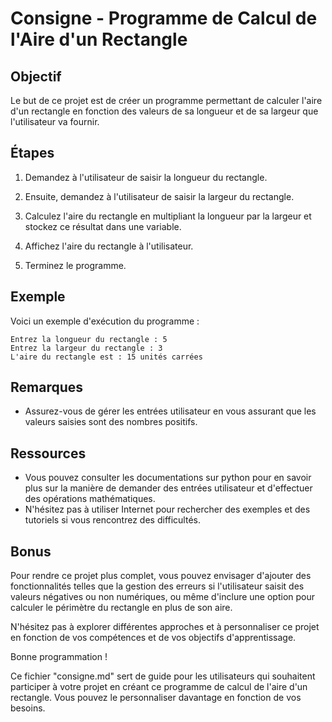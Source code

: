 # Consigne - Programme de Calcul de l'Aire d'un Rectangle

## Objectif
Le but de ce projet est de créer un programme permettant de calculer l'aire d'un rectangle en fonction des valeurs de sa longueur et de sa largeur que l'utilisateur va fournir.

## Étapes
1. Demandez à l'utilisateur de saisir la longueur du rectangle.

2. Ensuite, demandez à l'utilisateur de saisir la largeur du rectangle.

3. Calculez l'aire du rectangle en multipliant la longueur par la largeur et stockez ce résultat dans une variable.

4. Affichez l'aire du rectangle à l'utilisateur.

5. Terminez le programme.

## Exemple
Voici un exemple d'exécution du programme :

```
Entrez la longueur du rectangle : 5
Entrez la largeur du rectangle : 3
L'aire du rectangle est : 15 unités carrées
```

## Remarques
- Assurez-vous de gérer les entrées utilisateur en vous assurant que les valeurs saisies sont des nombres positifs.

## Ressources
- Vous pouvez consulter les documentations sur python pour en savoir plus sur la manière de demander des entrées utilisateur et d'effectuer des opérations mathématiques.
- N'hésitez pas à utiliser Internet pour rechercher des exemples et des tutoriels si vous rencontrez des difficultés.

## Bonus
Pour rendre ce projet plus complet, vous pouvez envisager d'ajouter des fonctionnalités telles que la gestion des erreurs si l'utilisateur saisit des valeurs négatives ou non numériques, ou même d'inclure une option pour calculer le périmètre du rectangle en plus de son aire.

N'hésitez pas à explorer différentes approches et à personnaliser ce projet en fonction de vos compétences et de vos objectifs d'apprentissage.

Bonne programmation !

Ce fichier "consigne.md" sert de guide pour les utilisateurs qui souhaitent participer à votre projet en créant ce programme de calcul de l'aire d'un rectangle. Vous pouvez le personnaliser davantage en fonction de vos besoins.